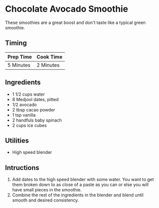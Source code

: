 # Chocolate Avocado Smoothie

These smoothies are a great boost and don't taste like a typical green
smoothie.

## Timing

| Prep Time  | Cook Time  |
| ---------- | ---------- |
| 5 Minutes | 2 Minutes |

## Ingredients

- 1 1/2 cups water
- 8 Medjool dates, pitted
- 1/2 avocado
- 2 tbsp cacao powder
- 1 tsp vanilla
- 2 handfuls baby spinach
- 2 cups ice cubes

## Utilities

- High speed blender

## Intructions

1. Add dates to the high speed blender with some water. You want to get them
   broken down to as close of a paste as you can or else you will have small
   pieces in the smoothie.
2. Combine the rest of the ingredients in the blender and blend until smooth
   and desired consistency.
